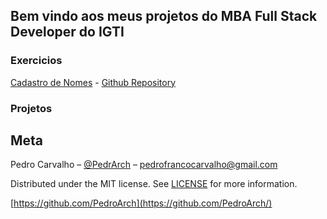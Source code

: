 ## Bem vindo aos meus projetos do MBA Full Stack Developer do IGTI

### Exercicios

[Cadastro de Nomes](https://pedroarch.github.io/cadastro-nomes/) - [Github Repository](https://github.com/PedroArch/cadastro-nomes)

### Projetos

## Meta

Pedro Carvalho – [@PedrArch](https://twitter.com/PedroArch) – pedrofrancocarvalho@gmail.com

Distributed under the MIT license. See [LICENSE](LICENSE) for more information.

[https://github.com/PedroArch](https://github.com/PedroArch/)
